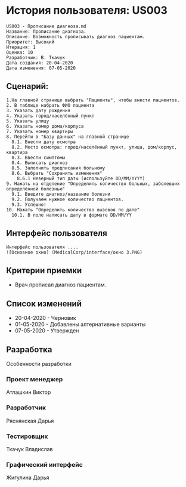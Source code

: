 # История пользователя: US003
    US003 - Прописание диагноза.md
    Название: Прописание диагноза.
    Описание: Возможность прописывать диагноз пациентам.
    Приоритет: Высокий
    Итерация: 1
    Оценка: 10
    Разработчик: В. Ткачук
    Дата создания: 20-04-2020
    Дата изменения: 07-05-2020

## Сценарий:
    1.На главной странице выбрать "Пациенты", чтобы внести пациентов.
    2. В таблице набрать ФИО пациента
    3. Указать дату рождения
    4. Указать город/населённый пункт
    5. Указать улицу
    6. Указать номер дома/корпуса
    7. Указать номер квартиры
    8. Перейти в "Базу данных" на главной странице
      8.1. Внести дату осмотра
      8.2. Место осмотра: город/населённый пункт, улица, дом/корпус, квартира
      8.3. Ввести симптомы
      8.4. Выписать диагноз
      8.5. Заполнить предписания больному
      8.6. Выбрать "Сохранить изменения"
        8.6.1 Неверный тип даты (используйте DD/MM/YYYY)
    9. Нажать на отделение "Определить количество больных, заболевших
    определённой болезнью"
      9.1. Введите диагноз/название болезни
      9.2. Получаем нужное количество пациентов.
      9.3. Успешно!
    10. Нажать "Определить количество вызовов по дате"
      10.1. В поле написать дату в формате DD/MM/YY

## Интерфейс пользователя
    Интерфейс пользователя ....
    ![Основное окно] (MedicalCorp/interface/окно 3.PNG)

## Критерии приемки
  - Врач прописал диагноз пациентам.

## Список изменений
  - 20-04-2020 - Черновик
  - 01-05-2020 - Добавлены алтернативные варианты
  - 07-05-2020 - Утвержден

## Разработка
Особенности разработки

### Проект менеджер
  Атлашкин Виктор
### Разработчик
  Ряснянская Дарья
### Тестировщик
  Ткачук Владислав
### Графический интерфейс
  Жигулина Дарья

